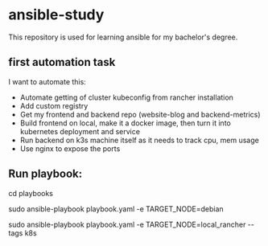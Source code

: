 # ansible-study
This repository is used for learning ansible for my bachelor's degree.


## first automation task
I want to automate this:
- Automate getting of cluster kubeconfig from rancher installation
- Add custom registry
- Get my frontend and backend repo (website-blog and backend-metrics)
- Build frontend on local, make it a docker image, then turn it into kubernetes deployment and service
- Run backend on k3s machine itself as it needs to track cpu, mem usage
- Use nginx to expose the ports


## Run playbook:
cd playbooks

sudo ansible-playbook playbook.yaml -e TARGET_NODE=debian

sudo ansible-playbook playbook.yaml -e TARGET_NODE=local_rancher --tags k8s
